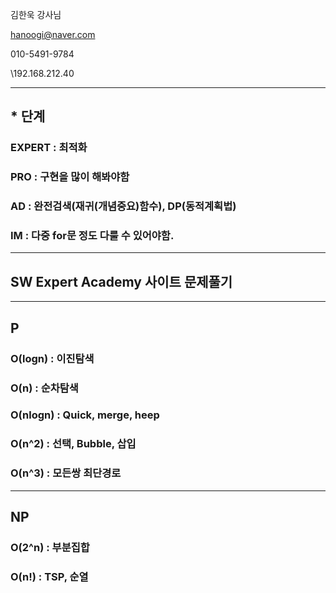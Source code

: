 김한욱 강사님

hanoogi@naver.com

010-5491-9784

\\192.168.212.40

----------------------

## * 단계

### EXPERT : 최적화

### PRO : 구현을 많이 해봐야함

### AD : 완전검색(재귀(개념중요)함수), DP(동적계획법)

### IM : 다중 for문 정도 다룰 수 있어야함.

-----------------

## SW Expert Academy 사이트 문제풀기

------------------------------------------------------

## P

### O(logn) : 이진탐색

### O(n) : 순차탐색

### O(nlogn) : Quick, merge, heep

### O(n^2) : 선택, Bubble, 삽입

### O(n^3) : 모든쌍 최단경로 

-----------------------------------

## NP

### O(2^n) : 부분집합

### O(n!) : TSP, 순열